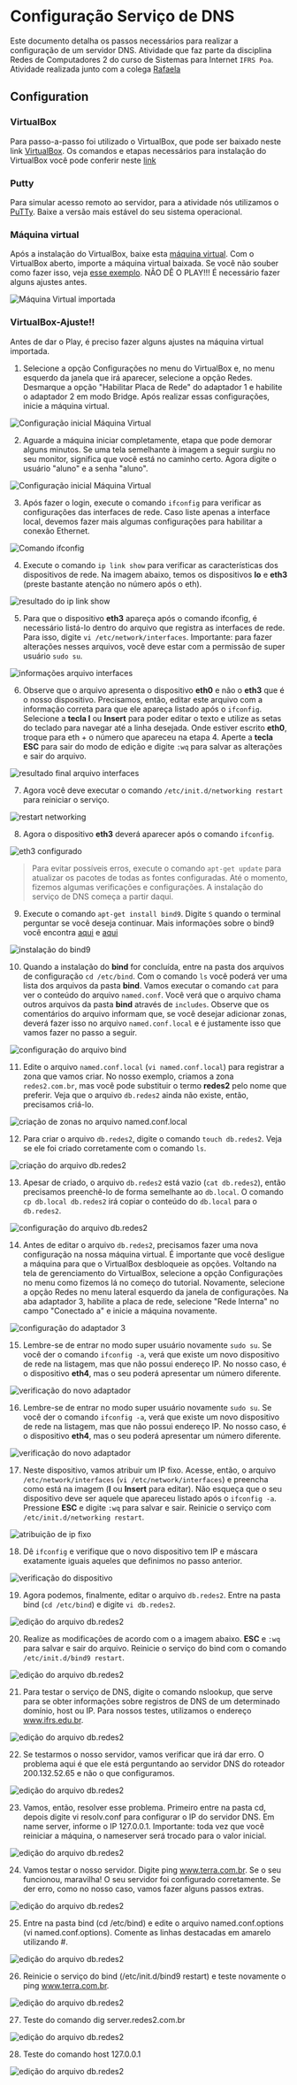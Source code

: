 # Configuração Serviço de DNS

Este documento detalha os passos necessários para realizar a configuração de um servidor DNS. Atividade que faz parte da disciplina Redes de Computadores 2 do curso de Sistemas para Internet `IFRS Poa`. Atividade realizada junto com a colega [Rafaela](https://github.com/rafcristina152)


## Configuration

### VirtualBox

Para passo-a-passo foi utilizado o VirtualBox, que pode ser baixado neste link [VirtualBox](https://www.virtualbox.org/wiki/Downloads). Os comandos e etapas necessários para instalação do VirtualBox você pode conferir neste [link](https://www.techtudo.com.br/dicas-e-tutoriais/noticia/2013/03/descubra-como-instalar-o-virtualbox-e-seu-pacote-de-extensoes-e-facil.html)

### Putty

Para simular acesso remoto ao servidor, para a atividade nós utilizamos o [PuTTy](https://www.putty.org/). Baixe a versão mais estável do seu sistema operacional. 

### Máquina virtual

Após a instalação do VirtualBox, baixe esta [máquina virtual](http://www.pop-rs.rnp.br/~cesar/Redes-EAD-12.04.ova). Com o VirtualBox aberto, importe a máquina virtual baixada. Se você não souber como fazer isso, veja [esse exemplo](https://www.youtube.com/watch?v=b74I9f9SNx0). NÃO DÊ O PLAY!!! É necessário fazer alguns ajustes antes.

![Máquina Virtual importada](./Imagem1.PNG)

### VirtualBox-Ajuste!!

Antes de dar o Play, é preciso fazer alguns ajustes na máquina virtual importada.

1.  Selecione a opção Configurações no menu do VirtualBox e, no menu esquerdo da janela que irá aparecer, selecione a opção Redes. Desmarque a opção "Habilitar Placa de Rede" do adaptador 1 e habilite o adaptador 2 em modo Bridge.
Após realizar essas configurações, inicie a máquina virtual.

![Configuração inicial Máquina Virtual](./Imagem2.PNG)

2.  Aguarde a máquina iniciar completamente, etapa que pode demorar alguns minutos. Se uma tela semelhante à imagem a seguir surgiu no seu monitor, significa que você está no caminho certo.
Agora digite o usuário "aluno" e a senha "aluno". 

![Configuração inicial Máquina Virtual](./Imagem3.PNG)

3.  Após fazer o login, execute o comando `ifconfig` para verificar as configurações das interfaces de rede. Caso liste apenas a interface local, devemos fazer mais algumas configurações para habilitar a conexão Ethernet.

![Comando ifconfig](./Imagem4.PNG)

4.  Execute o comando `ip link show` para verificar as características dos dispositivos de rede. Na imagem abaixo, temos os dispositivos **lo** e **eth3** (preste bastante atenção no número após o eth).

![resultado do ip link show](./Imagem5.PNG)

5.  Para que o dispositivo **eth3** apareça após o comando ifconfig, é necessário listá-lo dentro do arquivo que registra as interfaces de rede. Para isso, digite `vi /etc/network/interfaces`. Importante: para fazer alterações nesses arquivos, você deve estar com a permissão de super usuário `sudo su`.

![informações arquivo interfaces](./Imagem6.PNG)

6.  Observe que o arquivo apresenta o dispositivo **eth0** e não o **eth3** que é o nosso dispositivo. Precisamos, então, editar este arquivo com a informação correta para que ele apareça listado após o `ifconfig`. Selecione a **tecla I** ou **Insert** para poder editar o texto e utilize as setas do teclado para navegar até a linha desejada. Onde estiver escrito **eth0**, troque para eth + o número que apareceu na etapa 4. Aperte a **tecla ESC** para sair do modo de edição e digite `:wq` para salvar as alterações e sair do arquivo.

![resultado final arquivo interfaces](./Imagem7.PNG)

7.  Agora você deve executar o comando `/etc/init.d/networking restart` para reiniciar o serviço.

![restart networking](./Imagem8.PNG)

8.  Agora o dispositivo **eth3** deverá aparecer após o comando `ifconfig`.

![eth3 configurado](./Imagem9.PNG)


> Para evitar possíveis erros, execute o comando `apt-get update` para atualizar os pacotes de todas as fontes configuradas.
> Até o momento, fizemos algumas verificações e configurações. A instalação do serviço de DNS começa a partir daqui.

9.  Execute o comando `apt-get install bind9`. Digite `S` quando o terminal perguntar se você deseja continuar. Mais informações sobre o bind9 você encontra [aqui](https://wiki.debian.org/Bind9) e [aqui](https://www.isc.org/bind/)

![instalação do bind9](./Imagem10.PNG)

10.  Quando a instalação do **bind** for concluída, entre na pasta dos arquivos de configuração `cd /etc/bind`. Com o comando `ls` você poderá ver uma lista dos arquivos da pasta **bind**. Vamos executar o comando `cat` para ver o conteúdo do arquivo `named.conf`. Você verá que o arquivo chama outros arquivos da pasta **bind** através de `includes`. Observe que os comentários do arquivo informam que, se você desejar adicionar zonas, deverá fazer isso no arquivo `named.conf.local` e é justamente isso que vamos fazer no passo a seguir.

![configuração do arquivo bind](./Imagem11.PNG)

11.  Edite o arquivo `named.conf.local` (`vi named.conf.local`) para registrar a zona que vamos criar. No nosso exemplo, criamos a zona `redes2.com.br`, mas você pode substituir o termo **redes2** pelo nome que preferir. Veja que o arquivo `db.redes2` ainda não existe, então, precisamos criá-lo.

![criação de zonas no arquivo named.conf.local](./Imagem12.PNG)

12. Para criar o arquivo `db.redes2`, digite o comando `touch db.redes2`. Veja se ele foi criado corretamente com o comando `ls`.

![criação do arquivo db.redes2](./Imagem13.PNG)

13. Apesar de criado, o arquivo `db.redes2` está vazio (`cat db.redes2`), então precisamos preenchê-lo de forma semelhante ao `db.local`. O comando `cp db.local db.redes2` irá copiar o conteúdo do `db.local` para o `db.redes2`.

![configuração do arquivo db.redes2](./Imagem14.PNG)

14. Antes de editar o arquivo `db.redes2`, precisamos fazer uma nova configuração na nossa máquina virtual. É importante que você desligue a máquina para que o VirtualBox desbloqueie as opções. Voltando na tela de gerenciamento do VirtualBox, selecione a opção Configurações no menu como fizemos lá no começo do tutorial. Novamente, selecione a opção Redes no menu lateral esquerdo da janela de configurações. Na aba adaptador 3, habilite a placa de rede, selecione "Rede Interna" no campo "Conectado a" e inicie a máquina novamente.

![configuração do adaptador 3](./Imagem15.PNG)

15. Lembre-se de entrar no modo super usuário novamente `sudo su`. Se você der o comando `ifconfig -a`, verá que existe um novo dispositivo de rede na listagem, mas que não possui endereço IP. No nosso caso, é o dispositivo **eth4**, mas o seu poderá apresentar um número diferente.

![verificação do novo adaptador](./Imagem16.PNG)

16. Lembre-se de entrar no modo super usuário novamente `sudo su`. Se você der o comando `ifconfig -a`, verá que existe um novo dispositivo de rede na listagem, mas que não possui endereço IP. No nosso caso, é o dispositivo **eth4**, mas o seu poderá apresentar um número diferente.

![verificação do novo adaptador](./Imagem16.PNG)

17.  Neste dispositivo, vamos atribuir um IP fixo. Acesse, então, o arquivo `/etc/network/interfaces` (`vi /etc/network/interfaces`) e preencha como está na imagem (**I** ou **Insert** para editar). Não esqueça que o seu dispositivo deve ser aquele que apareceu listado após o `ifconfig -a`. Pressione **ESC** e digite `:wq` para salvar e sair. Reinicie o serviço com `/etc/init.d/networking restart`.

![atribuição de ip fixo](./Imagem17.PNG)

18. Dê `ifconfig` e verifique que o novo dispositivo tem IP e máscara exatamente iguais aqueles que definimos no passo anterior.

![verificação do dispositivo](./Imagem18.PNG)

19. Agora podemos, finalmente, editar o arquivo `db.redes2`. Entre na pasta bind (`cd /etc/bind`) e digite `vi db.redes2`.

![edição do arquivo db.redes2](./Imagem19.PNG)

20. Realize as modificações de acordo com o a imagem abaixo. **ESC** e `:wq` para salvar e sair do arquivo. Reinicie o serviço do bind com o comando `/etc/init.d/bind9 restart`.

![edição do arquivo db.redes2](./Imagem20.PNG)

21. Para testar o serviço de DNS, digite o comando nslookup, que serve para se obter informações sobre registros de DNS de um determinado domínio, host ou IP. Para nossos testes, utilizamos o endereço www.ifrs.edu.br.

![edição do arquivo db.redes2](./Imagem21.PNG)

22. Se testarmos o nosso servidor, vamos verificar que irá dar erro. O problema aqui é que ele está perguntando ao servidor DNS do roteador 200.132.52.65 e não o que configuramos.

![edição do arquivo db.redes2](./Imagem22.PNG)

23. Vamos, então, resolver esse problema. Primeiro entre na pasta cd, depois digite vi resolv.conf para configurar o IP do servidor DNS. Em name server, informe o IP 127.0.0.1. Importante: toda vez que você reiniciar a máquina, o nameserver será trocado para o valor inicial.

![edição do arquivo db.redes2](./Imagem23.PNG)

24. Vamos testar o nosso servidor. Digite ping www.terra.com.br. Se o seu funcionou, maravilha! O seu servidor foi configurado corretamente. Se der erro, como no nosso caso, vamos fazer alguns passos extras.

![edição do arquivo db.redes2](./Imagem24.PNG)

25. Entre na pasta bind (cd /etc/bind) e edite o arquivo named.conf.options (vi named.conf.options). Comente as linhas destacadas em amarelo utilizando #.

![edição do arquivo db.redes2](./Imagem25.PNG)

26. Reinicie o serviço do bind (/etc/init.d/bind9 restart) e teste novamente o ping www.terra.com.br. 

![edição do arquivo db.redes2](./Imagem26.PNG)

27. Teste do comando dig server.redes2.com.br

![edição do arquivo db.redes2](./Imagem27.PNG)

28. Teste do comando host 127.0.0.1

![edição do arquivo db.redes2](./Imagem28.PNG)


